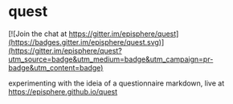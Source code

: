 # quest

[![Join the chat at https://gitter.im/episphere/quest](https://badges.gitter.im/episphere/quest.svg)](https://gitter.im/episphere/quest?utm_source=badge&utm_medium=badge&utm_campaign=pr-badge&utm_content=badge)

experimenting with the ideia of a questionnaire markdown, live at https://episphere.github.io/quest
